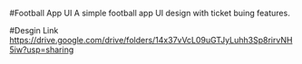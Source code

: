 #Football App UI
A simple football app UI design with ticket buing features.

#Desgin Link
https://drive.google.com/drive/folders/14x37vVcL09uGTJyLuhh3Sp8rirvNH5iw?usp=sharing

